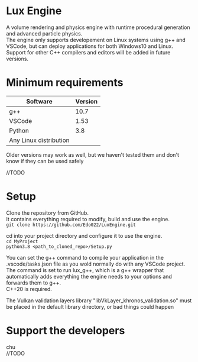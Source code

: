 # Lux Engine
A volume rendering and physics engine with runtime procedural generation and advanced particle physics.  
The engine only supports developement on Linux systems using g++ and VSCode,
but can deploy applications for both Windows10 and Linux.  
Support for other C++ compilers and editors will be added in future versions.

# Minimum requirements
| Software|Version|
|---------|-------|
| g++     | 10.7  |
| VSCode  | 1.53  |
| Python  | 3.8   |
| Any Linux distribution||

Older versions may work as well, but we haven't tested them and don't know if they can be used safely

//TODO

# Setup
Clone the repository from GitHub.  
It contains everything required to modify, build and use the engine.  
`git clone https://github.com/Edo022/LuxEngine.git`

cd into your project directory and configure it to use the engine.  
`cd MyProject`  
`python3.8 <path_to_cloned_repo>/Setup.py`

You can set the g++ command to compile your application in the .vscode/tasks.json file as you wold normally do with any VSCode project.  
The command is set to run lux_g++, which is a g++ wrapper that automatically adds everything the engine needs to your options and forwards them to g++.  
C++20 is required.

The Vulkan validation layers library "libVkLayer_khronos_validation.so" must be placed in the default library directory, or bad things could happen

# Support the developers
chu  
//TODO
